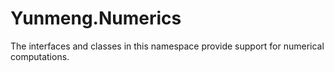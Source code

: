 # Yunmeng.Numerics

The interfaces and classes in this namespace provide support for numerical computations.